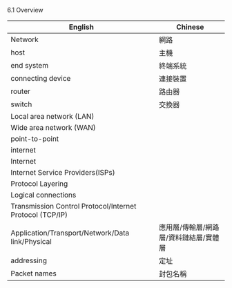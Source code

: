 6.1 Overview

| English  | Chinese |
| ------------- | ------------- |
| Network  | 網路  |
| host  | 主機  |
| end system | 終端系統  |
| connecting device  | 連接裝置  |
| router  | 路由器  |
| switch  | 交換器  |
| Local area network (LAN)  |   |
| Wide area network (WAN)  |   |
| point-to-point  |   |
| internet  |   |
| Internet  |   |
| Internet Service Providers(ISPs)  |   |
| Protocol Layering  |   |
| Logical connections  |   |
| Transmission Control Protocol/Internet Protocol (TCP/IP)  |   |
| Application/Transport/Network/Data link/Physical  | 應用層/傳輸層/網路層/資料鏈結層/實體層  |
| addressing  | 定址  |
| Packet names  | 封包名稱 |




